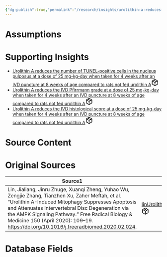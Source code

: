 ```yaml
---
{"dg-publish":true,"permalink":"/research/insights/urolithin-a-reduces-the-progression-of-ivd-degeneration-at-a-dose-of-25-mg-kg-day-when-taken-for-4-weeks-after-an-ivd-puncture-at-8-weeks-of-age-compared-to-rats-not-fed-urolithin-a/"}
---
```


# Assumptions
<div><ul class="dataview list-view-ul"></ul></div>

# Supporting Insights
<div><ul class="dataview list-view-ul"><li><span><a data-tooltip-position="top" aria-label="Research/Insights/Urolithin A reduces the number of TUNEL-positive cells in the nucleus pulposus at a dose of 25 mg-kg-day when taken for 4 weeks after an IVD puncture at 8 weeks of age compared to rats not fed urolithin A.md" data-href="Research/Insights/Urolithin A reduces the number of TUNEL-positive cells in the nucleus pulposus at a dose of 25 mg-kg-day when taken for 4 weeks after an IVD puncture at 8 weeks of age compared to rats not fed urolithin A.md" href="Research/Insights/Urolithin A reduces the number of TUNEL-positive cells in the nucleus pulposus at a dose of 25 mg-kg-day when taken for 4 weeks after an IVD puncture at 8 weeks of age compared to rats not fed urolithin A.md" class="internal-link" target="_blank" rel="noopener" fileclass-name="Research Links">Urolithin A reduces the number of TUNEL-positive cells in the nucleus pulposus at a dose of 25 mg-kg-day when taken for 4 weeks after an IVD puncture at 8 weeks of age compared to rats not fed urolithin A</a><a class="metadata-menu fileclass-icon"><svg xmlns="http://www.w3.org/2000/svg" width="24" height="24" viewBox="0 0 24 24" fill="none" stroke="currentColor" stroke-width="2" stroke-linecap="round" stroke-linejoin="round" class="svg-icon lucide-package"><path d="m7.5 4.27 9 5.15"></path><path d="M21 8a2 2 0 0 0-1-1.73l-7-4a2 2 0 0 0-2 0l-7 4A2 2 0 0 0 3 8v8a2 2 0 0 0 1 1.73l7 4a2 2 0 0 0 2 0l7-4A2 2 0 0 0 21 16Z"></path><path d="m3.3 7 8.7 5 8.7-5"></path><path d="M12 22V12"></path></svg></a></span></li><li><span><a data-tooltip-position="top" aria-label="Research/Insights/Urolithin A reduces the IVD Pfirrmann grade at a dose of 25 mg-kg-day when taken for 4 weeks after an IVD puncture at 8 weeks of age compared to rats not fed urolithin A.md" data-href="Research/Insights/Urolithin A reduces the IVD Pfirrmann grade at a dose of 25 mg-kg-day when taken for 4 weeks after an IVD puncture at 8 weeks of age compared to rats not fed urolithin A.md" href="Research/Insights/Urolithin A reduces the IVD Pfirrmann grade at a dose of 25 mg-kg-day when taken for 4 weeks after an IVD puncture at 8 weeks of age compared to rats not fed urolithin A.md" class="internal-link" target="_blank" rel="noopener" fileclass-name="Research Links">Urolithin A reduces the IVD Pfirrmann grade at a dose of 25 mg-kg-day when taken for 4 weeks after an IVD puncture at 8 weeks of age compared to rats not fed urolithin A</a><a class="metadata-menu fileclass-icon"><svg xmlns="http://www.w3.org/2000/svg" width="24" height="24" viewBox="0 0 24 24" fill="none" stroke="currentColor" stroke-width="2" stroke-linecap="round" stroke-linejoin="round" class="svg-icon lucide-package"><path d="m7.5 4.27 9 5.15"></path><path d="M21 8a2 2 0 0 0-1-1.73l-7-4a2 2 0 0 0-2 0l-7 4A2 2 0 0 0 3 8v8a2 2 0 0 0 1 1.73l7 4a2 2 0 0 0 2 0l7-4A2 2 0 0 0 21 16Z"></path><path d="m3.3 7 8.7 5 8.7-5"></path><path d="M12 22V12"></path></svg></a></span></li><li><span><a data-tooltip-position="top" aria-label="Research/Insights/Urolithin A reduces the IVD histological score at a dose of 25 mg-kg-day when taken for 4 weeks after an IVD puncture at 8 weeks of age compared to rats not fed urolithin A.md" data-href="Research/Insights/Urolithin A reduces the IVD histological score at a dose of 25 mg-kg-day when taken for 4 weeks after an IVD puncture at 8 weeks of age compared to rats not fed urolithin A.md" href="Research/Insights/Urolithin A reduces the IVD histological score at a dose of 25 mg-kg-day when taken for 4 weeks after an IVD puncture at 8 weeks of age compared to rats not fed urolithin A.md" class="internal-link" target="_blank" rel="noopener" fileclass-name="Research Links">Urolithin A reduces the IVD histological score at a dose of 25 mg-kg-day when taken for 4 weeks after an IVD puncture at 8 weeks of age compared to rats not fed urolithin A</a><a class="metadata-menu fileclass-icon"><svg xmlns="http://www.w3.org/2000/svg" width="24" height="24" viewBox="0 0 24 24" fill="none" stroke="currentColor" stroke-width="2" stroke-linecap="round" stroke-linejoin="round" class="svg-icon lucide-package"><path d="m7.5 4.27 9 5.15"></path><path d="M21 8a2 2 0 0 0-1-1.73l-7-4a2 2 0 0 0-2 0l-7 4A2 2 0 0 0 3 8v8a2 2 0 0 0 1 1.73l7 4a2 2 0 0 0 2 0l7-4A2 2 0 0 0 21 16Z"></path><path d="m3.3 7 8.7 5 8.7-5"></path><path d="M12 22V12"></path></svg></a></span></li></ul></div>

# Source Content
<div><ul class="dataview list-view-ul"></ul></div>

# Original Sources
<div><table class="dataview table-view-table"><thead class="table-view-thead"><tr class="table-view-tr-header"><th class="table-view-th"><span>Source</span><span class="dataview small-text">1</span></th><th class="table-view-th"><span>Citation Key</span></th></tr></thead><tbody class="table-view-tbody"><tr><td><span>Lin, Jialiang, Jinru Zhuge, Xuanqi Zheng, Yuhao Wu, Zengjie Zhang, Tianzhen Xu, Zaher Meftah, et al. “Urolithin A-Induced Mitophagy Suppresses Apoptosis and Attenuates Intervertebral Disc Degeneration via the AMPK Signaling Pathway.” Free Radical Biology &amp; Medicine 150 (April 2020): 109–19. <a rel="noopener" class="external-link" href="https://doi.org/10.1016/j.freeradbiomed.2020.02.024" target="_blank">https://doi.org/10.1016/j.freeradbiomed.2020.02.024</a>.</span></td><td><span><a data-tooltip-position="top" aria-label="Research/Evidence Sources/linUrolithinAinducedMitophagy2020.md" data-href="Research/Evidence Sources/linUrolithinAinducedMitophagy2020.md" href="Research/Evidence Sources/linUrolithinAinducedMitophagy2020.md" class="internal-link" target="_blank" rel="noopener" fileclass-name="Research Links">linUrolithinAinducedMitophagy2020</a><a class="metadata-menu fileclass-icon"><svg xmlns="http://www.w3.org/2000/svg" width="24" height="24" viewBox="0 0 24 24" fill="none" stroke="currentColor" stroke-width="2" stroke-linecap="round" stroke-linejoin="round" class="svg-icon lucide-package"><path d="m7.5 4.27 9 5.15"></path><path d="M21 8a2 2 0 0 0-1-1.73l-7-4a2 2 0 0 0-2 0l-7 4A2 2 0 0 0 3 8v8a2 2 0 0 0 1 1.73l7 4a2 2 0 0 0 2 0l7-4A2 2 0 0 0 21 16Z"></path><path d="m3.3 7 8.7 5 8.7-5"></path><path d="M12 22V12"></path></svg></a></span></td></tr></tbody></table></div>

# Database Fields